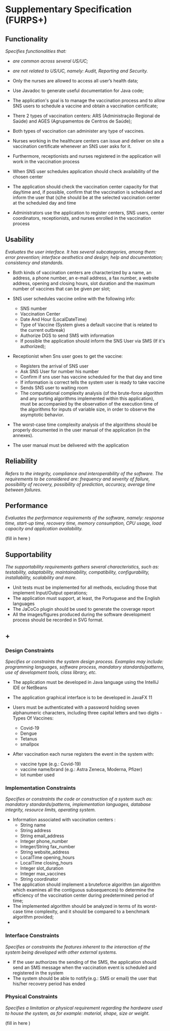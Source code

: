 # Supplementary Specification (FURPS+)

## Functionality

_Specifies functionalities that:_

- _are common across several US/UC;_
- _are not related to US/UC, namely: Audit, Reporting and Security._


- Only the nurses are allowed to access all user’s health data;
- Use Javadoc to generate useful documentation for Java code;
- The application's goal is to manage the vaccination process and to allow SNS users to schedule a vaccine and obtain a vaccination certificate;
- There 2 types of vaccination centers: ARS (Administração Regional de Saúde) and AGES (Agrupamentos de Centros de Saúde);
- Both types of vaccination can administer any type of vaccines.
- Nurses working in the healthcare centers can issue and deliver on site a vaccination certificate whenever an SNS user asks for it.
- Furthermore, receptionists and nurses registered in the application will work in the vaccination process
- When SNS user schedules application should check availability of the chosen center
- The application should check the vaccination center capacity for that day/time and, if possible, confirm that the vaccination is scheduled and inform the user that (s)he should be at the selected vaccination center at the scheduled day and time
- Administrators use the application to register centers, SNS users, center coordinators, receptionists, and nurses enrolled in the vaccination process

## Usability 

_Evaluates the user interface. It has several subcategories,
among them: error prevention; interface aesthetics and design; help and
documentation; consistency and standards._

- Both kinds of vaccination centers are characterized by a name, an address, a phone number, an e-mail address, a
fax number, a website address, opening and closing hours, slot duration and the maximum number of vaccines that can be given per slot;
- SNS user schedules vaccine online with the following info:
    - SNS number
    - Vaccination Center
    - Date And Hour	(LocalDateTime)
    - Type of Vaccine (System gives a default vaccine that is related to the current outbreak)
    - Authorize DGS to send SMS with information
    - If possible the application should inform the SNS User via SMS (If it's authorized);

- Receptionist when Sns user goes to get the vaccine:
    - Registers the arrival of SNS user
    - Ask SNS User for number his number
    - Confirm if sns user has vaccine scheduled for the that day and time
    - If information is correct tells the system user is ready to take vaccine
    - Sends SNS user to waiting room
    - The computational complexity analysis (of the brute-force algorithm and any sorting algorithms implemented within this application), must be accompanied by the observation of the execution time of the algorithms for inputs of variable size, in order to observe the asymptotic
      behavior.
- The worst-case time complexity analysis of the algorithms should be properly documented in the user manual of the application (in the annexes).
- The user manual must be delivered with the application



## Reliability
_Refers to the integrity, compliance and interoperability of the software. The requirements to be considered are: frequency and severity of failure, possibility of recovery, possibility of prediction, accuracy, average time between failures._




## Performance
_Evaluates the performance requirements of the software, namely: response time, start-up time, recovery time, memory consumption, CPU usage, load capacity and application availability._


(fill in here )

## Supportability
_The supportability requirements gathers several characteristics, such as:
testability, adaptability, maintainability, compatibility,
configurability, installability, scalability and more._ 

- Unit tests must be implemented for all methods, excluding those that implement Input/Output operations;
- The application must support, at least, the Portuguese and the English languages
- The JaCoCo plugin should be used to generate the coverage report
- All the images/figures produced during the software development process should be recorded in SVG format.


## +

### Design Constraints

_Specifies or constraints the system design process. Examples may include: programming languages, software process, mandatory standards/patterns, use of development tools, class library, etc._


- The application must be developed in Java language using the IntelliJ IDE or NetBeans
- The application graphical interface is to be developed in JavaFX 11
- Users must be authenticated with a password holding seven alphanumeric characters, including three capital letters and two digits
-Types Of Vaccines:
    - Covid-19
    - Dengue
    - Tetanus
    - smallpox

- After vaccination each nurse registers the event in the system with:
  - vaccine type (e.g.: Covid-19) 
  - vaccine name/brand (e.g.: Astra Zeneca, Moderna, Pfizer) 
  - lot number used  




### Implementation Constraints

_Specifies or constraints the code or construction of a system such
 as: mandatory standards/patterns, implementation languages,
database integrity, resource limits, operating system._


- Information associated with vaccination centers :
  - String name 
  - String address
  - String email_address
  - Integer phone_number
  - Integer/String fax_number
  - String website_address
  - LocalTime opening_hours
  - LocalTime closing_hours
  - Integer slot_duration
  - Integer max_vaccines
  - String coordinator
- The application should implement a bruteforce algorithm (an algorithm which examines all the contiguous subsequences) to determine the efficiency of the vaccination center during  predetermined period of time;
- The implemented algorithm should be analyzed in terms of its worst-case time complexity, and it should be compared to a benchmark algorithm provided;
- 




### Interface Constraints
_Specifies or constraints the features inherent to the interaction of the
system being developed with other external systems._


- If the user authorizes the sending of the SMS, the application should send an SMS message when the vaccination event is scheduled and registered in the system
- The system should be able to notify(e.g.: SMS or email) the user that his/her recovery period has ended

### Physical Constraints

_Specifies a limitation or physical requirement regarding the hardware used to house the system, as for example: material, shape, size or weight._

(fill in here )